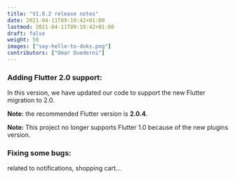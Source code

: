 ```yaml
---
title: "V1.0.2 release notes"
date: 2021-04-11T09:19:42+01:00
lastmod: 2021-04-11T09:19:42+01:00
draft: false
weight: 50
images: ["say-hello-to-doks.png"]
contributors: ["Omar Ouederni"]
---
```


### Adding Flutter 2.0 support:

In this version, we have updated our code to support the new Flutter migration to 2.0.

**Note:** the recommended Flutter version is **2.0.4**.

**Note:** This project no longer supports Flutter 1.0 because of the new plugins version.


### Fixing some bugs:
related to notifications, shopping cart...
